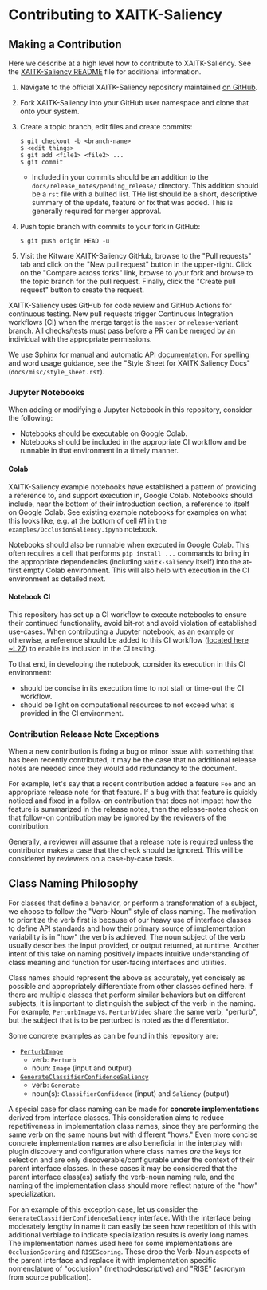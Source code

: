 # Contributing to XAITK-Saliency

## Making a Contribution

Here we describe at a high level how to contribute to XAITK-Saliency. See the
[XAITK-Saliency README](README.md) file for additional information.

1. Navigate to the official XAITK-Saliency repository maintained
   [on GitHub](https://github.com/XAITK/xaitk-saliency).

2. Fork XAITK-Saliency into your GitHub user namespace and clone that onto your
   system.

3. Create a topic branch, edit files and create commits:

   ```
   $ git checkout -b <branch-name>
   $ <edit things>
   $ git add <file1> <file2> ...
   $ git commit
   ```

   - Included in your commits should be an addition to the
     `docs/release_notes/pending_release/` directory. This addition should be a
     `rst` file with a bullted list. THe list should be a short, descriptive
     summary of the update, feature or fix that was added. This is generally
     required for merger approval.

4. Push topic branch with commits to your fork in GitHub:

   ```
   $ git push origin HEAD -u
   ```

5. Visit the Kitware XAITK-Saliency GitHub, browse to the "Pull requests" tab
   and click on the "New pull request" button in the upper-right. Click on the
   "Compare across forks" link, browse to your fork and browse to the topic
   branch for the pull request. Finally, click the "Create pull request" button
   to create the request.

XAITK-Saliency uses GitHub for code review and GitHub Actions for continuous
testing. New pull requests trigger Continuous Integration workflows (CI) when
the merge target is the `master` or `release`-variant branch. All checks/tests
must pass before a PR can be merged by an individual with the appropriate
permissions.

We use Sphinx for manual and automatic API [documentation](docs). For spelling
and word usage guidance, see the "Style Sheet for XAITK Saliency Docs"
(`docs/misc/style_sheet.rst`).

### Jupyter Notebooks

When adding or modifying a Jupyter Notebook in this repository, consider the
following:

- Notebooks should be executable on Google Colab.
- Notebooks should be included in the appropriate CI workflow and be runnable in
  that environment in a timely manner.

#### Colab

XAITK-Saliency example notebooks have established a pattern of providing a
reference to, and support execution in, Google Colab. Notebooks should include,
near the bottom of their introduction section, a reference to itself on Google
Colab. See existing example notebooks for examples on what this looks like, e.g.
at the bottom of cell #1 in the `examples/OcclusionSaliency.ipynb` notebook.

Notebooks should also be runnable when executed in Google Colab. This often
requires a cell that performs `pip install ...` commands to bring in the
appropriate dependencies (including `xaitk-saliency` itself) into the at-first
empty Colab environment. This will also help with execution in the CI
environment as detailed next.

#### Notebook CI

This repository has set up a CI workflow to execute notebooks to ensure their
continued functionality, avoid bit-rot and avoid violation of established
use-cases. When contributing a Jupyter notebook, as an example or otherwise, a
reference should be added to this CI workflow
([located here ~L27](.github/workflows/.github-test.yml)) to enable its
inclusion in the CI testing.

To that end, in developing the notebook, consider its execution in this CI
environment:

- should be concise in its execution time to not stall or time-out the CI
  workflow.
- should be light on computational resources to not exceed what is provided in
  the CI environment.

### Contribution Release Note Exceptions

When a new contribution is fixing a bug or minor issue with something that has
been recently contributed, it may be the case that no additional release notes
are needed since they would add redundancy to the document.

For example, let's say that a recent contribution added a feature `Foo` and an
appropriate release note for that feature. If a bug with that feature is quickly
noticed and fixed in a follow-on contribution that does not impact how the
feature is summarized in the release notes, then the release-notes check on that
follow-on contribution may be ignored by the reviewers of the contribution.

Generally, a reviewer will assume that a release note is required unless the
contributor makes a case that the check should be ignored. This will be
considered by reviewers on a case-by-case basis.

## Class Naming Philosophy

For classes that define a behavior, or perform a transformation of a subject, we
choose to follow the "Verb-Noun" style of class naming. The motivation to
prioritize the verb first is because of our heavy use of interface classes to
define API standards and how their primary source of implementation variability
is in "how" the verb is achieved. The noun subject of the verb usually describes
the input provided, or output returned, at runtime. Another intent of this take
on naming positively impacts intuitive understanding of class meaning and
function for user-facing interfaces and utilities.

Class names should represent the above as accurately, yet concisely as possible
and appropriately differentiate from other classes defined here. If there are
multiple classes that perform similar behaviors but on different subjects, it is
important to distinguish the subject of the verb in the naming. For example,
`PerturbImage` vs. `PerturbVideo` share the same verb, "perturb", but the
subject that is to be perturbed is noted as the differentiator.

Some concrete examples as can be found in this repository are:

- [`PerturbImage`](src/xaitk_saliency/interfaces/perturb_image.py)
  - verb: `Perturb`
  - noun: `Image` (input and output)
- [`GenerateClassifierConfidenceSaliency`](src/xaitk_saliency/interfaces/gen_classifier_conf_sal.py)
  - verb: `Generate`
  - noun(s): `ClassifierConfidence` (input) and `Saliency` (output)

A special case for class naming can be made for **concrete implementations**
derived from interface classes. This consideration aims to reduce repetitiveness
in implementation class names, since they are performing the same verb on the
same nouns but with different "hows." Even more concise concrete implementation
names are also beneficial in the interplay with plugin discovery and
configuration where class names *are* the keys for selection and are only
discoverable/configurable under the context of their parent interface classes.
In these cases it may be considered that the parent interface class(es) satisfy
the verb-noun naming rule, and the naming of the implementation class should
more reflect nature of the "how" specialization.

For an example of this exception case, let us consider the
`GenerateClassifierConfidenceSaliency` interface. With the interface being
moderately lengthy in name it can easily be seen how repetition of this with
additional verbiage to indicate specialization results is overly long names. The
implementation names used here for some implementations are `OcclusionScoring`
and `RISEScoring`. These drop the Verb-Noun aspects of the parent interface and
replace it with implementation specific nomenclature of "occlusion"
(method-descriptive) and "RISE" (acronym from source publication).
